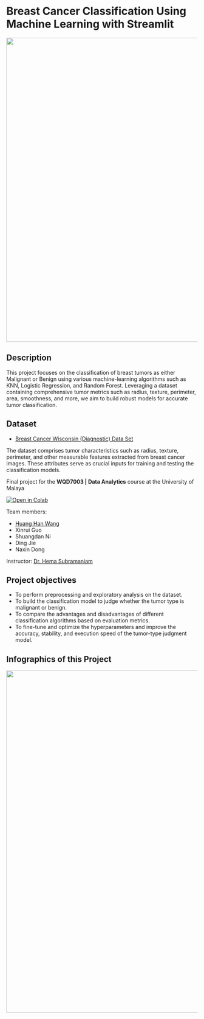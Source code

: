 # Breast Cancer Classification Using Machine Learning with Streamlit
<img src="https://raw.githubusercontent.com/WangHuangHan/Breast-Cancer-Classification-with-Streamlit/main/images/SS%20from%20Streamlit%20Deployment1.png" width="800">

## Description
This project focuses on the classification of breast tumors as either Malignant or Benign using various machine-learning algorithms such as KNN, Logistic Regression, and Random Forest. Leveraging a dataset containing comprehensive tumor metrics such as radius, texture, perimeter, area, smoothness, and more, we aim to build robust models for accurate tumor classification.

## Dataset
- [Breast Cancer Wisconsin (Diagnostic) Data Set](https://www.kaggle.com/datasets/uciml/breast-cancer-wisconsin-data)

The dataset comprises tumor characteristics such as radius, texture, perimeter, and other measurable features extracted from breast cancer images. These attributes serve as crucial inputs for training and testing the classification models.

Final project for the **WQD7003 | Data Analytics** course at the University of Malaya

[![Open in Colab](https://colab.research.google.com/assets/colab-badge.svg)](https://colab.research.google.com/drive/1R4VJCcRQwdd3IrBQzCjC_gFgU50uI9b7?usp=sharing)

Team members:

- [Huang Han Wang](https://www.linkedin.com/in/huang-han-harry-wang-517386a8/)
- Xinrui Guo
- Shuangdan Ni
- Ding Jie
- Naxin Dong

Instructor: [Dr. Hema Subramaniam](https://scholar.google.com/citations?user=JFphXI0AAAAJ&hl=en)

## Project objectives
- To perform preprocessing and exploratory analysis on the dataset.
- To build the classification model to judge whether the tumor type is malignant or benign.
- To compare the advantages and disadvantages of different classification algorithms based on evaluation metrics.
- To fine-tune and optimize the hyperparameters and improve the accuracy, stability, and execution speed of the tumor-type judgment model.

## Infographics of this Project
<img src="https://raw.githubusercontent.com/WangHuangHan/Breast-Cancer-Classification-with-Streamlit/main/images/Breast%20Cancer%20Diagnosis.png" width="900">
